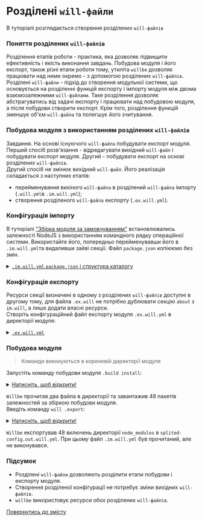 # Розділені `will-файли`

В туторіалі розглядається створення розділених `will-файлів`

### <a name="split-file-structure"></a> Поняття розділених `will-файлів`
Розділення етапів роботи - практика, яка дозволяє підвищити ефективність і якість виконання завдань. Побудова модуля і його експорт, також різні етапи роботи тому, утиліта `willbe` дозволяє працювати над ними окремо - з допомогою розділених `will-файлів`.  
Розділені `will-файли` - підхід до створення модульної системи, що основується на розділенні функцій експорту і імпорту модуля між двома взаємозалежними `will-файлами`. Таке розділення дозволяє абстрагуватись від задачі експорту і працювати над побудовою модуля, а після побудови створити експорт. Крім того, розділення функцій зменшує об'єм `will-файла` та полегшує його зчитування.  

### <a name=""></a> Побудова модуля з використанням розділених `will-файлів`
Завдання. На основі існуючого `will-файла` побудувати експорт модуля.  
Перший спосіб розв'язання - відредагувати вихідний `will-файл` і побудувати експорт модуля. Другий - побудувати експорт на основі розділених `will-файлів`.  
Другий спосіб не змінює вихідний `will-файл`. Його реалізація складається з наступних етапів:   
- перейменування вихіного `will-файла` в розділений `will-файла` імпорту (`.will.yml`в `.im.will.yml`);  
- створення розділеного `will-файла` експорту (`.ex.will.yml`).  

### <a name="import-configuration"></a> Конфігурація імпорту  
В туторіалі ["Збірка модуля за замовчуванням"](DefaultCriterionInWillFile.md) встановлювались залежності NodeJS з використанням командного рядку операційної системи. Використайте його, попередньо перейменувавши його в `.im.will.yml`та видаливши зайві секції. Файл `package.json` копіюємо без змін.  

<details>
  <summary><u><code>.im.will.yml</code>,<code>package.json</code> і структура каталогу</u></summary>

<p><code>.im.will.yml</code></p>

```yaml

about :

  name : splited-config
  description : "Splited module config"
  version : 0.0.1

step :

  npm.install :
    currentPath : '.'
    shell : npm install

build :

  install:
    criterion :
      default : 1
    steps :
      - npm.install
      
```

<p><code>package.json</code></p>

``` json
{
  "name": "npmUsing",
  "dependencies": {
    "express": ""
  }
}

```

<p>Структура модуля</p>

```
defaultBuild
     ├── package.json
     └── .im.will.yml

```

</details>

### <a name="export-configuration"></a> Конфігурація експорту  
Ресурси секції визначені в одному з розділених `will-файлів` доступні в другому тому, для файла `.ex.will` не потрібно дублювати секцію `about` з `im.will`, а лише додати власні ресурси.  
Створіть конфігураційний файл експорту модуля `.ex.will.yml` в директорії модуля:

<details>
  <summary><u><code>.ex.will.yml</code></u></summary>

```yaml
path :

  out : 'out'
  fileToExport : './node_modules/*'

step  :

  export.single :
      inherit : predefined.export
      tar : 0
      export : path::fileToExport

build :

  export :
      criterion :
          default : 1
          export : 1
      steps :
          - export.single
          
```

<p>Структура модуля</p>

```
defaultBuild
     ├── package.json
     ├── .ex.will.yml
     └── .im.will.yml

```

</details>

### <a name="executions"></a> Побудова модуля  

> Команди виконуються в кореневій директорії модуля

Запустіть команду побудови модуля `.build install`:

<details>
  <summary><u>Натисніть, щоб відкрити!</u></summary>

```
[user@user ~]$ will .build install
...
. Read 2 will-files in 0.123s
...
Building install
 > npm install 
...
added 48 packages from 36 contributors and audited 121 packages in 8.733s
found 0 vulnerabilities

  Built install in 11.712s

```

<p>Структура після завантаження</p>

```
.
├── node_modules
│         ├── ...
│         ├── ...
│
├── package.json
├── package-lock.json
├── .ex.will.yml
└── .im.will.yml

```

</details>


`Willbe` прочитав два файла в директорії та завантажив 48 пакетів залежностей за збіркою побудови модуля.  
Введіть команду `will .export`:  

<details>
  <summary><u>Натисніть, щоб відкрити!</u></summary>

```
[user@user ~]$ will .export
...
 . Read 2 will-files in 0.131s

  Exporting export
   + Write out will-file /path_to_files/out/splited-config.out.will.yml
   + Exported export with 48 files in 2.108s
  Exported export in 2.155s

```

<p>Структура після завантаження</p>

```
.
├── node_modules
│         ├── ...
│         ├── ...
│
├── out
│    ├── splited-config.out.will.yml
│ 
├── package.json
├── package-lock.json
├── .ex.will.yml
└── .im.will.yml

```

</details>


`Willbe` експортував 48 включень директорії `node_modules` в `splited-config.out.will.yml`. При цьому файл `.im.will.yml` був прочитаний, але не виконувався.  

### Підсумок  
- Розділені `will-файли` дозволяють розділити етапи побудови і експорту модуля.  
- Створення розділеної конфігурації не потребує зміни вихідних `will-файлів`.
- `willbe` використовує ресурси обох розділених `will-файлів`.
 
[Повернутись до змісту](../README.md#tutorials)
